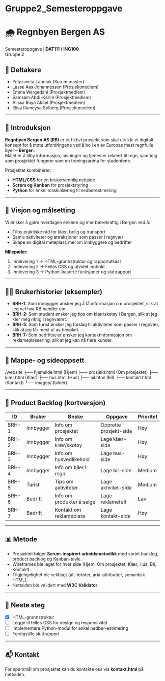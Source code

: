 # Gruppe2_Semesteroppgave
# 🌧️ Regnbyen Bergen AS

Semesteroppgave i **DAT111 / ING100**  
Gruppe 2

## 👥 Deltakere
- Yelyzaveta Lahniuk (Scrum master)
- Lasse Aas Johannessen (Prosjektmedlem)
- Emma Wergedahl (Prosjektmedlem)
- Samsam Abdi-Karim (Prosjektmedlem)
- Alissa Ruya Aksel (Prosjektmedlem)
- Elisa Rumeysa Solberg (Prosjektmedlem)

---

## 📖 Introduksjon
**Regnbyen Bergen AS (RB)** er et fiktivt prosjekt som skal utvikle et digitalt konsept for å møte utfordringene ved å bo i en av Europas mest regnfulle byer – **Bergen**.  
Målet er å tilby informasjon, løsninger og tjenester relatert til regn, samtidig som prosjektet fungerer som en treningsarena for studentene.

Prosjektet kombinerer:
- **HTML/CSS** for en brukervennlig nettside  
- **Scrum og Kanban** for prosjektstyring  
- **Python** for enkel maskinlæring til nedbørestimering  

---

## 🎯 Visjon og målsetting
Vi ønsker å gjøre hverdagen enklere og mer bærekraftig i Bergen ved å:
- Tilby praktiske råd for klær, bolig og transport  
- Samle aktiviteter og attraksjoner som passer i regnvær  
- Skape en digital møteplass mellom innbyggere og bedrifter  

**Milepæler:**
1. Innlevering 1 → HTML-grunnstruktur og rapportutkast  
2. Innlevering 2 → Felles CSS og utvidet innhold  
3. Innlevering 3 → Python-baserte funksjoner og sluttrapport  

---

## 👩‍💻 Brukerhistorier (eksempler)
- **BRH-1:** Som innbygger ønsker jeg å få informasjon om prosjektet, slik at jeg vet hva RB handler om.  
- **BRH-2:** Som student ønsker jeg tips om klær/skotøy i Bergen, slik at jeg kler meg riktig i regnværet.  
- **BRH-5:** Som turist ønsker jeg forslag til aktiviteter som passer i regnvær, slik at jeg får mest ut av besøket.  
- **BRH-7:** Som bedriftseier ønsker jeg kontaktinformasjon om reklameplassering, slik at jeg kan nå flere kunder.  

---

## 📂 Mappe- og sideoppsett
/website
├── hjemside.html (Hjem)
├── prosjekt.html (Om prosjektet)
├── klær.html (Klær)
├── hus.html (Hus)
├── bil.html (Bil)
├── kontakt.html (Kontakt)
└── images/ (bilder)


---

## 📌 Product Backlog (kortversjon)

| ID   | Bruker | Ønske | Oppgave | Prioritet |
|------|--------|-------|---------|-----------|
| BRH-1 | Innbygger | Info om prosjektet | Opprette prosjekt-side | Høy |
| BRH-2 | Innbygger | Info om klær/skotøy | Lage klær-side | Høy |
| BRH-3 | Innbygger | Info om husvedlikehold | Lage hus-side | Høy |
| BRH-4 | Innbygger | Info om biler i regn | Lage bil-side | Medium |
| BRH-5 | Turist | Tips om aktiviteter | Lage aktivitet-side | Medium |
| BRH-6 | Bedrift | Info om produkter å selge | Lage reklamefelt | Lav |
| BRH-7 | Bedrift | Kontakt om reklameplass | Lage kontakt-side | Høy |

---

## 📊 Metode
- Prosjektet følger **Scrum-inspirert arbeidsmetodikk** med sprint backlog, product backlog og Kanban-tavle.  
- Wireframes ble laget for hver side (Hjem, Om prosjektet, Klær, Hus, Bil, Kontakt).  
- Tilgjengelighet ble vektlagt (alt-tekster, aria-attributter, semantisk HTML).  
- Nettsiden ble validert med **W3C Validator**.  

---

## 🚀 Neste steg
- [x] HTML-grunnstruktur  
- [ ] Legge til felles CSS for design og responsivitet  
- [ ] Implementere Python-modul for enkel nedbør-estimering  
- [ ] Ferdigstille sluttrapport  

---

## 📬 Kontakt
For spørsmål om prosjektet kan du kontakte oss via **kontakt.html** på nettsiden.  
